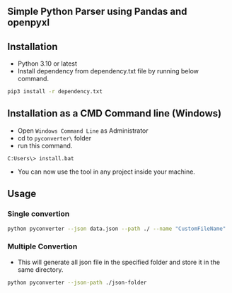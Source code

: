 ## Simple Python Parser using Pandas and openpyxl

[_metadata_:name]:- "Nino Casupanan"
[_metadata_:author]:- "nmcasupanan@medicardphils.com"


## Installation
- Python 3.10 or latest
- Install dependency from dependency.txt file by running below command.
```bash
pip3 install -r dependency.txt
```

## Installation as a CMD Command line (Windows)
- Open `Windows Command Line` as Administrator
- cd to `pyconverter\` folder
- run this command. 
```batch
C:Users\> install.bat
```
- You can now use the tool in any project inside your machine.

## Usage
### Single convertion
```bash
python pyconverter --json data.json --path ./ --name "CustomFileName"
```

### Multiple Convertion
- This will generate all json file in the specified folder and store it in the same directory.
```bash
python pyconverter --json-path ./json-folder
```